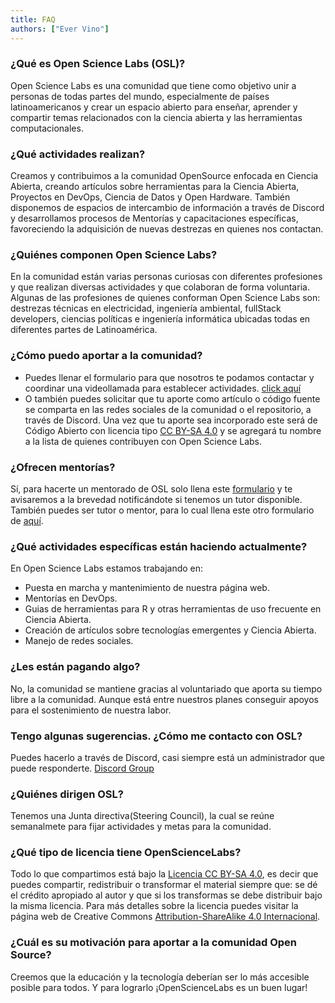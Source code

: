 ```yaml
---
title: FAQ
authors: ["Ever Vino"]
---
```


### ¿Qué es Open Science Labs (OSL)?

Open Science Labs es una comunidad que tiene como objetivo unir a personas de
todas partes del mundo, especialmente de países latinoamericanos y crear un
espacio abierto para enseñar, aprender y compartir temas relacionados con la
ciencia abierta y las herramientas computacionales.

### ¿Qué actividades realizan?

Creamos y contribuimos a la comunidad OpenSource enfocada en Ciencia Abierta,
creando artículos sobre herramientas para la Ciencia Abierta, Proyectos en
DevOps, Ciencia de Datos y Open Hardware. También disponemos de espacios de
intercambio de información a través de Discord y desarrollamos procesos de
Mentorías y capacitaciones específicas, favoreciendo la adquisición de nuevas
destrezas en quienes nos contactan.

### ¿Quiénes componen Open Science Labs?

En la comunidad están varias personas curiosas con diferentes profesiones y que
realizan diversas actividades y que colaboran de forma voluntaria. Algunas de
las profesiones de quienes conforman Open Science Labs son: destrezas técnicas
en electricidad, ingeniería ambiental, fullStack developers, ciencias políticas
e ingeniería informática ubicadas todas en diferentes partes de Latinoamérica.

### ¿Cómo puedo aportar a la comunidad?

- Puedes llenar el formulario para que nosotros te podamos contactar y coordinar
  una videollamada para establecer actividades.
  [click aquí](https://github.com/OpenScienceLabs/request-forms/issues/new/choose?fbclid=IwAR3pDhR5soLQJrgKTUzmT9I1ty8rEyMTtn8LarkDzdDqkUadQc_ugwX5IsE)
- O también puedes solicitar que tu aporte como artículo o código fuente se
  comparta en las redes sociales de la comunidad o el repositorio, a través de
  Discord. Una vez que tu aporte sea incorporado este será de Código Abierto con
  licencia tipo [CC BY-SA 4.0](https://creativecommons.org/licenses/by-sa/4.0/)
  y se agregará tu nombre a la lista de quienes contribuyen con Open Science
  Labs.

### ¿Ofrecen mentorías?

Sí, para hacerte un mentorado de OSL solo llena este
[formulario](https://github.com/OpenScienceLabs/request-forms/issues/new/choose?fbclid=IwAR3pDhR5soLQJrgKTUzmT9I1ty8rEyMTtn8LarkDzdDqkUadQc_ugwX5IsE)
y te avisaremos a la brevedad notificándote si tenemos un tutor disponible.
También puedes ser tutor o mentor, para lo cual llena este otro formulario de
[aquí](https://github.com/OpenScienceLabs/request-forms/issues/new/choose?fbclid=IwAR3pDhR5soLQJrgKTUzmT9I1ty8rEyMTtn8LarkDzdDqkUadQc_ugwX5IsE).

### ¿Qué actividades específicas están haciendo actualmente?

En Open Science Labs estamos trabajando en:

- Puesta en marcha y mantenimiento de nuestra página web.
- Mentorías en DevOps.
- Guias de herramientas para R y otras herramientas de uso frecuente en Ciencia
  Abierta.
- Creación de artículos sobre tecnologías emergentes y Ciencia Abierta.
- Manejo de redes sociales.

### ¿Les están pagando algo?

No, la comunidad se mantiene gracias al voluntariado que aporta su tiempo libre
a la comunidad. Aunque está entre nuestros planes conseguir apoyos para el
sostenimiento de nuestra labor.

### Tengo algunas sugerencias. ¿Cómo me contacto con OSL?

Puedes hacerlo a través de Discord, casi siempre está un administrador que puede
responderte. [Discord Group](https://opensciencelabs.org/discord)

### ¿Quiénes dirigen OSL?

Tenemos una Junta directiva(Steering Council), la cual se reúne semanalmete para
fijar actividades y metas para la comunidad.

### ¿Qué tipo de licencia tiene OpenScienceLabs?

Todo lo que compartimos está bajo la
[Licencia CC BY-SA 4.0](https://creativecommons.org/licenses/by-sa/4.0/), es
decir que puedes compartir, redistribuir o transformar el material siempre que:
se dé el crédito apropiado al autor y que si los transformas se debe distribuir
bajo la misma licencia. Para más detalles sobre la licencia puedes visitar la
página web de Creative Commons
[Attribution-ShareAlike 4.0 Internacional](https://creativecommons.org/licenses/by-sa/4.0/).

### ¿Cuál es su motivación para aportar a la comunidad Open Source?

Creemos que la educación y la tecnología deberían ser lo más accesible posible
para todos. Y para lograrlo ¡OpenScienceLabs es un buen lugar!
